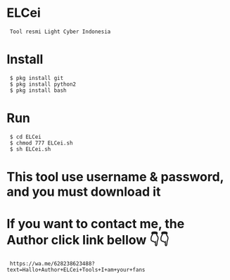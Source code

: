 # ELCei
     Tool resmi Light Cyber Indonesia
# Install
     $ pkg install git
     $ pkg install python2
     $ pkg install bash
# Run
     $ cd ELCei
     $ chmod 777 ELCei.sh
     $ sh ELCei.sh

# This tool use username & password, and you must download it
# If you want to contact me, the Author click link bellow 👇👇
     https://wa.me/628238623488?text=Hallo+Author+ELCei+Tools+I+am+your+fans
